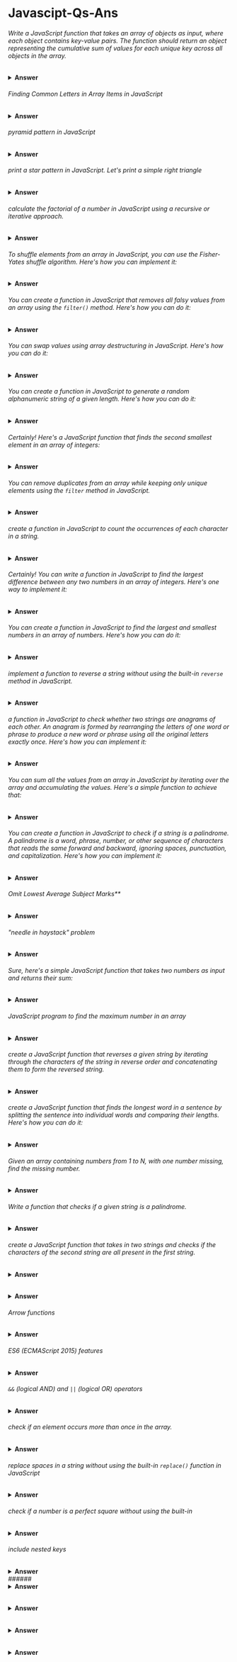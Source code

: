 # Javascipt-Qs-Ans


######  Write a JavaScript function that takes an array of objects as input, where each object contains key-value pairs. The function should return an object representing the cumulative sum of values for each unique key across all objects in the array.

<details><summary><b>Answer</b></summary>

  
```javascript

function calculateCumulativeSum(inputArray) {
  const result = {};

  inputArray.forEach((element) => {
    Object.keys(element).forEach((key) => {
      result[key] = (result[key] || 0) + element[key];
    });
  });

  return result;
}

// Example usage:
const inputArray = [
  { A: 4, B: 3 },
  { B: 6, C: 1 },
  { A: 5, C: 3 },
];

console.log(calculateCumulativeSum(inputArray));

```

</details>




###### Finding Common Letters in Array Items in JavaScript

<details><summary><b>Answer</b></summary>

```javascript
const items = ["apple", "banana", "orange"];

// Function to find common letters among array items
function findCommonLetters(arr) {
    // Initialize an array to hold common letters
    let commonLetters = [];

    // Iterate through each character of the first item
    for (let letter of arr[0]) {
        // Check if this character exists in all other items
        if (arr.every(item => item.includes(letter))) {
            // If it does, and it's not already in the commonLetters array, add it
            if (!commonLetters.includes(letter)) {
                commonLetters.push(letter);
            }
        }
    }

    return commonLetters;
}

const commonLetters = findCommonLetters(items);

```

</details>

###### pyramid pattern in JavaScript

<details><summary><b>Answer</b></summary>



```javascript
function printPyramid(rows) {
    for (let i = 1; i <= rows; i++) {
        let spaces = ' '.repeat(rows - i);
        let stars = '*'.repeat(2 * i - 1);
        console.log(spaces + stars);
    }
}

// Call the function with the number of rows you want
printPyramid(5); // Change the number of rows as needed
```

This version uses `repeat()` to generate the required number of spaces and asterisks for each row. Adjust the `printPyramid` function's parameter to change the size of the pyramid.

</details>


###### print a star pattern in JavaScript. Let's print a simple right triangle

<details><summary><b>Answer</b></summary>



```javascript
function printStarPattern(rows) {
    for (let i = 1; i <= rows; i++) {
        let pattern = '';
        for (let j = 1; j <= i; j++) {
            pattern += '* ';
        }
        console.log(pattern);
    }
}

// Example usage:
printStarPattern(5);
```

This function will print a right triangle star pattern with the specified number of rows. You can adjust the `rows` parameter to change the size of the pattern.

You can create a star pattern in JavaScript using the `repeat()` method along with loops. Here's an example of how you can create a simple star pattern:

```javascript
function createStarPattern(rows) {
    for (let i = 1; i <= rows; i++) {
        let pattern = "*".repeat(i);
        console.log(pattern);
    }
}

// Example usage:
createStarPattern(5);
```

This function `createStarPattern()` takes the number of rows as input and prints a star pattern where the number of stars increases by one in each row.

Output:
```
*
**
***
****
*****
```

You can modify this code to create different patterns like a pyramid or reverse pyramid by adjusting the loop and `repeat()` logic accordingly.

</details>

###### calculate the factorial of a number in JavaScript using a recursive or iterative approach. 

<details><summary><b>Answer</b></summary>


1. **Recursive Approach**:

```javascript
function factorialRecursive(n) {
    if (n === 0 || n === 1) {
        return 1;
    } else {
        return n * factorialRecursive(n - 1);
    }
}

// Example usage:
console.log(factorialRecursive(5)); // Output: 120
```

2. **Iterative Approach**:

```javascript
function factorialIterative(n) {
    let result = 1;
    for (let i = 2; i <= n; i++) {
        result *= i;
    }
    return result;
}

// Example usage:
console.log(factorialIterative(5)); // Output: 120
```

Both approaches will give you the factorial of the given number. You can replace `5` with any other number to calculate its factorial.
</details>

###### To shuffle elements from an array in JavaScript, you can use the Fisher-Yates shuffle algorithm. Here's how you can implement it:
<details><summary><b>Answer</b></summary>


```javascript
function shuffleArray(array) {
    for (let i = array.length - 1; i > 0; i--) {
        const j = Math.floor(Math.random() * (i + 1)); // Generate random index from 0 to i

        // Swap elements at i and j
        [array[i], array[j]] = [array[j], array[i]];
    }
    return array;
}

// Example usage:
const inputArray = [1, 2, 3, 4, 5];
const shuffledArray = shuffleArray(inputArray);
console.log(shuffledArray);
```

This function randomly shuffles the elements of the array in place and returns the shuffled array. Each element has an equal probability of ending up at any position in the shuffled array.

</details>

###### You can create a function in JavaScript that removes all falsy values from an array using the `filter()` method. Here's how you can do it:
<details><summary><b>Answer</b></summary>


```javascript
function removeFalsyValues(array) {
    return array.filter(Boolean);
}

// Example usage:
const inputArray = [0, false, '', null, undefined, NaN, 1, 'hello'];
const filteredArray = removeFalsyValues(inputArray);
console.log(filteredArray); // Output: [1, 'hello']
```

This function uses the `filter()` method along with the `Boolean` constructor as the filtering function. The `Boolean` constructor in JavaScript converts each element to a boolean value, and the `filter()` method removes elements that evaluate to `false` (i.e., falsy values) from the array. Thus, the resulting array contains only truthy values.
</details>

###### You can swap values using array destructuring in JavaScript. Here's how you can do it:
<details><summary><b>Answer</b></summary>


```javascript
let a = 1;
let b = 2;

// Swap values using array destructuring
[a, b] = [b, a];

console.log("a:", a); // Output: 2
console.log("b:", b); // Output: 1
```

In this example, we declare two variables `a` and `b` with values `1` and `2`, respectively. We then use array destructuring to simultaneously swap the values of `a` and `b`. After the destructuring assignment, `a` will have the value of `b`, and `b` will have the value of `a`, effectively swapping their values.
</details>


###### You can create a function in JavaScript to generate a random alphanumeric string of a given length. Here's how you can do it:
<details><summary><b>Answer</b></summary>


```javascript
function generateRandomString(length) {
    const characters = 'ABCDEFGHIJKLMNOPQRSTUVWXYZabcdefghijklmnopqrstuvwxyz0123456789';
    let result = '';

    for (let i = 0; i < length; i++) {
        const randomIndex = Math.floor(Math.random() * characters.length);
        result += characters.charAt(randomIndex);
    }

    return result;
}

// Example usage:
const randomString = generateRandomString(10);
console.log(randomString); // Output: e.g., "aB7kd3Pz6x"
```

This function generates a random alphanumeric string of the specified length by randomly selecting characters from the `characters` string (which contains uppercase letters, lowercase letters, and digits) and appending them to the `result` string. Finally, it returns the generated random string.
</details>


###### Certainly! Here's a JavaScript function that finds the second smallest element in an array of integers:
<details><summary><b>Answer</b></summary>


```javascript
function findSecondSmallest(arr) {
    if (arr.length < 2) {
        return "Array should have at least two elements";
    }

    let smallest = Infinity;
    let secondSmallest = Infinity;

    for (let i = 0; i < arr.length; i++) {
        if (arr[i] < smallest) {
            secondSmallest = smallest;
            smallest = arr[i];
        } else if (arr[i] < secondSmallest && arr[i] !== smallest) {
            secondSmallest = arr[i];
        }
    }

    if (secondSmallest === Infinity) {
        return "All elements are same in the array";
    } else {
        return secondSmallest;
    }
}

// Example usage:
const arr = [9, 4, 5, 1, 2, 3];
console.log(findSecondSmallest(arr)); // Output: 2
```

This function iterates through the array and keeps track of the smallest and second smallest elements encountered so far. It ensures that the second smallest element is distinct from the smallest one. If there are duplicates of the smallest element, it disregards them in finding the second smallest.
</details>


###### You can remove duplicates from an array while keeping only unique elements using the `filter` method in JavaScript.
<details><summary><b>Answer</b></summary>


```javascript
function removeDuplicates(arr) {
    return arr.filter((value, index, array) => array.indexOf(value) === index);
}

// Example usage:
const arrayWithDuplicates = [1, 2, 2, 3, 4, 4, 5];
const uniqueArray = removeDuplicates(arrayWithDuplicates);
console.log(uniqueArray); // Output: [1, 2, 3, 4, 5]
```

In this code:
- `filter` is called on the array, passing a callback function.
- The callback function takes three parameters: `value` (the current element being processed), `index` (the index of the current element), and `array` (the array `filter` was called upon).
- Inside the callback function, `array.indexOf(value)` returns the first index at which the current element occurs in the array.
- The expression `array.indexOf(value) === index` checks if the current index is the first occurrence of the element in the array. If it is, the element is kept in the filtered array, otherwise, it is filtered out.
</details>


###### create a function in JavaScript to count the occurrences of each character in a string.
<details><summary><b>Answer</b></summary>


```javascript
function countOccurrences(str) {
    const charCount = {};
    
    for (let char of str) {
        charCount[char] = (charCount[char] || 0) + 1;
    }
    
    return charCount;
}

// Example usage:
const str = "hello world";
const occurrences = countOccurrences(str);
console.log(occurrences);
```

In this function:
- `charCount` is an object used to store the count of each character.
- The `for...of` loop iterates over each character in the string.
- For each character, it checks if the character already exists as a property in `charCount`. If it does, it increments the count by 1; otherwise, it initializes the count to 1.
- Finally, it returns the `charCount` object containing the count of occurrences for each character.

This function will output an object where each key represents a character in the string, and the corresponding value is the count of occurrences of that character.
</details>

###### Certainly! You can write a function in JavaScript to find the largest difference between any two numbers in an array of integers. Here's one way to implement it:
<details><summary><b>Answer</b></summary>


```javascript
function largestDifference(arr) {
    if (arr.length < 2) {
        return "Array should have at least two elements";
    }

    let min = arr[0];
    let maxDiff = arr[1] - arr[0];

    for (let i = 1; i < arr.length; i++) {
        maxDiff = Math.max(maxDiff, arr[i] - min);
        min = Math.min(min, arr[i]);
    }

    return maxDiff;
}

// Example usage:
const numbers = [7, 2, 8, 9, 1, 4, 6];
console.log(largestDifference(numbers)); // Output: 8 (9 - 1)
```

In this function:
- We first check if the array has at least two elements. If not, we return a message indicating that the array should have at least two elements.
- We initialize two variables, `min` and `maxDiff`, to keep track of the minimum value encountered so far and the maximum difference encountered so far, respectively.
- We iterate through the array starting from the second element.
- For each element, we update `maxDiff` by comparing it with the difference between the current element and `min`. If the difference is greater than `maxDiff`, we update `maxDiff`. We also update `min` if the current element is smaller than `min`.
- Finally, we return `maxDiff`, which represents the largest difference between any two numbers in the array.
</details>

###### You can create a function in JavaScript to find the largest and smallest numbers in an array of numbers. Here's how you can do it:
<details><summary><b>Answer</b></summary>


```javascript
function findLargestAndSmallest(arr) {
    if (arr.length === 0) {
        return "Array is empty";
    }

    let largest = arr[0];
    let smallest = arr[0];

    for (let i = 1; i < arr.length; i++) {
        if (arr[i] > largest) {
            largest = arr[i];
        }
        if (arr[i] < smallest) {
            smallest = arr[i];
        }
    }

    return { largest, smallest };
}

// Example usage:
const numbers = [7, 2, 8, 9, 1, 4, 6];
const { largest, smallest } = findLargestAndSmallest(numbers);
console.log("Largest:", largest); // Output: 9
console.log("Smallest:", smallest); // Output: 1
```

In this function:
- We first handle the case where the array is empty by returning a message indicating that the array is empty.
- We initialize two variables, `largest` and `smallest`, with the first element of the array.
- We then iterate through the array starting from the second element.
- For each element, we compare it with the current `largest` and `smallest` values and update them if necessary.
- Finally, we return an object containing the largest and smallest numbers found in the array.

Certainly! You can use `Math.min` and `Math.max` to simplify the process. Here's the function modified to utilize these functions:

```javascript
function findLargestAndSmallest(arr) {
    if (arr.length === 0) {
        return "Array is empty";
    }

    let largest = Math.max(...arr);
    let smallest = Math.min(...arr);

    return { largest, smallest };
}

// Example usage:
const numbers = [7, 2, 8, 9, 1, 4, 6];
const { largest, smallest } = findLargestAndSmallest(numbers);
console.log("Largest:", largest); // Output: 9
console.log("Smallest:", smallest); // Output: 1
```

In this version:
- We use the spread operator (`...`) to spread the elements of the array as arguments to `Math.min` and `Math.max`.
- `Math.max(...arr)` returns the largest number in the array, and `Math.min(...arr)` returns the smallest number.
- This approach simplifies the code and makes it more concise.
</details>

###### implement a function to reverse a string without using the built-in `reverse` method in JavaScript.
<details><summary><b>Answer</b></summary>


```javascript
function reverseString(str) {
    let reversed = '';
    for (let i = str.length - 1; i >= 0; i--) {
        reversed += str[i];
    }
    return reversed;
}

// Example usage:
const originalString = "hello";
const reversedString = reverseString(originalString);
console.log(reversedString); // Output: "olleh"
```

In this function:
- We initialize an empty string `reversed` to store the reversed string.
- We iterate through the input string `str` from the last character to the first character.
- In each iteration, we append the current character to the `reversed` string.
- Finally, we return the `reversed` string, which now contains the original string in reverse order.
</details>

###### a function in JavaScript to check whether two strings are anagrams of each other. An anagram is formed by rearranging the letters of one word or phrase to produce a new word or phrase using all the original letters exactly once. Here's how you can implement it:

<details><summary><b>Answer</b></summary>


```javascript
function areAnagrams(str1, str2) {
    // Remove spaces and convert both strings to lowercase
    const formattedStr1 = str1.replace(/\s/g, '').toLowerCase();
    const formattedStr2 = str2.replace(/\s/g, '').toLowerCase();

    // Check if the lengths of the two strings are equal
    if (formattedStr1.length !== formattedStr2.length) {
        return false;
    }

    // Sort both strings and check if they are equal
    const sortedStr1 = formattedStr1.split('').sort().join('');
    const sortedStr2 = formattedStr2.split('').sort().join('');

    return sortedStr1 === sortedStr2;
}

// Example usage:
const string1 = "listen";
const string2 = "silent";
console.log(areAnagrams(string1, string2)); // Output: true
```

In this function:
- We first remove spaces from both input strings and convert them to lowercase to ensure accurate comparison.
- We then check if the lengths of the two strings are equal. If they are not, they cannot be anagrams, so we return `false`.
- We split each string into an array of characters, sort the arrays, and then join them back into strings.
- Finally, we compare the sorted strings. If they are equal, the original strings are anagrams, and we return `true`. Otherwise, we return `false`.
</details>

###### You can sum all the values from an array in JavaScript by iterating over the array and accumulating the values. Here's a simple function to achieve that:
<details><summary><b>Answer</b></summary>


```javascript
function sumArray(arr) {
    let sum = 0;
    for (let i = 0; i < arr.length; i++) {
        sum += arr[i];
    }
    return sum;
}

// Example usage:
const numbers = [1, 2, 3, 4, 5];
console.log(sumArray(numbers)); // Output: 15 (1 + 2 + 3 + 4 + 5)
```

In this function:
- We initialize a variable `sum` to store the cumulative sum of the array elements.
- We iterate over each element of the array using a for loop.
- In each iteration, we add the current element to the `sum`.
- Finally, we return the `sum`, which contains the total sum of all the elements in the array.

You can use the `reduce` method to sum all the values from an array in JavaScript. Here's how you can do it:

```javascript
function sumArray(arr) {
    return arr.reduce((accumulator, currentValue) => accumulator + currentValue, 0);
}

// Example usage:
const numbers = [1, 2, 3, 4, 5];
console.log(sumArray(numbers)); // Output: 15 (1 + 2 + 3 + 4 + 5)
```

In this function:
- We call the `reduce` method on the array `arr`.
- The `reduce` method takes a callback function as its first argument. This callback function takes two parameters: `accumulator` and `currentValue`. The `accumulator` accumulates the sum of array values, and `currentValue` represents the current value being processed in the array.
- The second argument to `reduce` is the initial value of the `accumulator`. In this case, we start with `0`.
- Inside the callback function, we add the `currentValue` to the `accumulator`, and the result becomes the new value of the `accumulator`.
- Finally, `reduce` returns the final value of the `accumulator`, which represents the sum of all the values in the array.
</details>

###### You can create a function in JavaScript to check if a string is a palindrome. A palindrome is a word, phrase, number, or other sequence of characters that reads the same forward and backward, ignoring spaces, punctuation, and capitalization. Here's how you can implement it:

<details><summary><b>Answer</b></summary>


```javascript
function isPalindrome(str) {
    // Remove non-alphanumeric characters and convert to lowercase
    const formattedStr = str.replace(/[^a-zA-Z0-9]/g, '').toLowerCase();
    
    // Compare the original string with its reverse
    return formattedStr === formattedStr.split('').reverse().join('');
}

// Example usage:
const palindromeString = "A man, a plan, a canal, Panama";
console.log(isPalindrome(palindromeString)); // Output: true
```

In this function:
- We first remove non-alphanumeric characters from the string using a regular expression (`/[^a-zA-Z0-9]/g`) and convert it to lowercase. This ensures that the comparison is case-insensitive and ignores non-alphanumeric characters.
- We then compare the original formatted string with its reversed version. We split the string into an array of characters, reverse the array, and then join it back into a string.
- If the original formatted string is equal to its reverse, the function returns `true`, indicating that the input string is a palindrome. Otherwise, it returns `false`.
</details>


###### Omit Lowest Average Subject Marks**

<details><summary><b>Answer</b></summary>

**Problem Statement:**

Write a JavaScript function called `omitLowestAverageSubjectMarks` that takes three parameters:

- `numStudents`: An integer representing the number of students.
- `numSubjects`: An integer representing the number of subjects.
- `marksArray`: An array of arrays representing the marks of each student for each subject.

The function should omit the subject with the lowest average marks across all students for each student and return an array containing the sum of marks for each student after omitting the lowest average subject.



```javascript
Input:
numStudents = 3
numSubjects = 4
marksArray = [
    [80, 70, 60, 90], // Student 1
    [85, 75, 95, 80], // Student 2
    [70, 65, 75, 80]  // Student 3
]

Output:
[250, 255, 230]
```




Sure, here's the modified solution using `forEach`:

```javascript
function omitLowestAverageSubjectMarks(numStudents, numSubjects, marksArray) {
    let sums = [];

    // Calculate the sum of marks for each subject
    let subjectSums = new Array(numSubjects).fill(0);
    marksArray.forEach(marks => {
        marks.forEach((mark, index) => {
            subjectSums[index] += mark;
        });
    });

    // Calculate the average marks for each subject
    let subjectAverages = subjectSums.map(sum => sum / numStudents);

    // Find the index of the subject with the lowest average marks
    let minAverageIndex = subjectAverages.indexOf(Math.min(...subjectAverages));

    // Calculate the sum of marks for each student after omitting the lowest average subject
    marksArray.forEach(marks => {
        let sum = 0;
        marks.forEach((mark, index) => {
            if (index !== minAverageIndex) {
                sum += mark;
            }
        });
        sums.push(sum);
    });

    return sums;
}

// Example usage:
let numStudents = 3;
let numSubjects = 4;
let marksArray = [
    [80, 70, 60, 90], // Student 1
    [85, 75, 95, 80], // Student 2
    [70, 65, 75, 80]  // Student 3
];

let result = omitLowestAverageSubjectMarks(numStudents, numSubjects, marksArray);
console.log(result); // Output: [250, 255, 230]
```

This version uses `forEach` to iterate through the `marksArray` to calculate the sum of marks for each subject and to calculate the sum of marks for each student after omitting the lowest average subject.


Certainly! Let's break down the solution step by step:

1. **Calculating Subject Sums:**
   - We initialize an array `subjectSums` with the length of `numSubjects` and fill it with zeros. This array will hold the sum of marks for each subject.
   - We iterate over each student's marks using `forEach`.
   - For each student's marks, we iterate over each mark using another `forEach` loop.
   - Inside the inner loop, we add each mark to the corresponding index of `subjectSums`.

2. **Calculating Subject Averages:**
   - After calculating the sums for each subject, we calculate the average marks for each subject by dividing each sum by the total number of students (`numStudents`).

3. **Finding the Lowest Average Subject:**
   - We find the index of the subject with the lowest average marks using `indexOf` and `Math.min`.

4. **Calculating Sums for Each Student After Omitting Lowest Average Subject:**
   - We iterate over each student's marks again using `forEach`.
   - For each student's marks, we initialize a variable `sum` to 0.
   - Inside the inner loop, we check if the current index is equal to the `minAverageIndex` (the index of the lowest average subject). If not, we add the mark to the `sum`.
   - After iterating over all subjects for a student, we push the `sum` into the `sums` array.

5. **Returning the Result:**
   - Finally, we return the `sums` array, which contains the sums of marks for each student after omitting the lowest average subject.

This solution effectively calculates the sums of marks for each student while omitting the subject with the lowest average marks across all students.
</details>


###### "needle in haystack" problem

<details><summary><b>Answer</b></summary>

Sure, the "needle in haystack" problem is a classic programming challenge where you have to find the occurrence of a substring (the "needle") within a larger string (the "haystack"). In JavaScript, you can solve it using various approaches. One common method is to use the `indexOf()` method for strings or `includes()` method if you just need to check for existence, or you can use regular expressions (`RegExp`) for more complex matching patterns. Here's an example using `indexOf()`:

```javascript
function findNeedle(haystack, needle) {
    return haystack.indexOf(needle);
}

let haystack = "This is a haystack and we need to find a needle in it.";
let needle = "needle";

console.log(findNeedle(haystack, needle)); // Output: 31 (index of the needle in the haystack)
```

This function will return the index of the first occurrence of the needle in the haystack, or -1 if the needle is not found.

If you want to implement the "needle in haystack" problem without using built-in functions like `indexOf()` or `includes()`, you can create your own function to iterate through the haystack and check for the needle. Here's a basic implementation using a loop:

```javascript
function findNeedle(haystack, needle) {
    for (let i = 0; i <= haystack.length - needle.length; i++) {
        let found = true;
        for (let j = 0; j < needle.length; j++) {
            if (haystack[i + j] !== needle[j]) {
                found = false;
                break;
            }
        }
        if (found) {
            return i;
        }
    }
    return -1; // Needle not found
}

let haystack = "This is a haystack and we need to find a needle in it.";
let needle = "needle";

console.log(findNeedle(haystack, needle)); // Output: 31 (index of the needle in the haystack)
```

This implementation manually checks each substring of the haystack against the needle to find a match. If a match is found, it returns the index where the needle starts in the haystack. If no match is found, it returns -1.

</details>

###### Sure, here's a simple JavaScript function that takes two numbers as input and returns their sum:

<details><summary><b>Answer</b></summary>


```javascript
function sum(a, b) {
    return a + b;
}

// Example usage:
let num1 = 5;
let num2 = 10;
console.log(sum(num1, num2)); // Output: 15
```

This `sum` function simply adds the two numbers together and returns the result. You can call this function with any two numbers you want to find their sum.
</details>

###### JavaScript program to find the maximum number in an array

<details><summary><b>Answer</b></summary>
You can write a JavaScript program to find the maximum number in an array by iterating through the array and keeping track of the maximum number encountered so far. Here's one way to do it:

```javascript
function findMax(arr) {
    if (arr.length === 0) {
        return undefined; // Return undefined if the array is empty
    }

    let max = arr[0]; // Assume the first element is the maximum

    for (let i = 1; i < arr.length; i++) {
        if (arr[i] > max) {
            max = arr[i]; // Update max if a larger element is found
        }
    }

    return max; // Return the maximum number
}

// Example usage:
let numbers = [10, 5, 20, 8, 15];
console.log("Maximum number:", findMax(numbers)); // Output: Maximum number: 20
```

This program iterates through each element in the array and updates the `max` variable if it encounters a number greater than the current maximum. Finally, it returns the maximum number found in the array. If the array is empty, it returns `undefined`.
</details>


###### create a JavaScript function that reverses a given string by iterating through the characters of the string in reverse order and concatenating them to form the reversed string. 
<details><summary><b>Answer</b></summary>


```javascript
function reverseString(str) {
    let reversed = '';
    
    // Iterate through the characters of the string in reverse order
    for (let i = str.length - 1; i >= 0; i--) {
        reversed += str[i]; // Concatenate each character to the reversed string
    }
    
    return reversed;
}

// Example usage:
let inputString = "Hello, world!";
console.log("Reversed string:", reverseString(inputString)); // Output: Reversed string: !dlrow ,olleH
```

In this function, `reversed` is initialized as an empty string. Then, the function iterates through the characters of the input string in reverse order (from the last character to the first character) using a for loop. Inside the loop, each character is concatenated to the `reversed` string. Finally, the reversed string is returned.

Of course! You can use the built-in string methods `split()`, `reverse()`, and `join()` to reverse a string. Here's how you can do it:

```javascript
function reverseString(str) {
    return str.split('').reverse().join('');
}

// Example usage:
let inputString = "Hello, world!";
console.log("Reversed string:", reverseString(inputString)); // Output: Reversed string: !dlrow ,olleH
```

In this function:

1. `split('')`: This method splits the string into an array of individual characters.
2. `reverse()`: This method reverses the order of elements in the array.
3. `join('')`: This method joins the elements of the array back into a string.

So, when you chain these methods together, you split the string into characters, reverse the order of characters, and then join them back together to form the reversed string.
</details>


###### create a JavaScript function that finds the longest word in a sentence by splitting the sentence into individual words and comparing their lengths. Here's how you can do it:

<details><summary><b>Answer</b></summary>


```javascript
function findLongestWord(sentence) {
    // Split the sentence into an array of words
    const words = sentence.split(' ');
    
    // Initialize variables to keep track of the longest word and its length
    let longestWord = '';
    let maxLength = 0;
    
    // Iterate through each word in the array
    words.forEach(word => {
        // Update longestWord and maxLength if the current word is longer
        if (word.length > maxLength) {
            longestWord = word;
            maxLength = word.length;
        }
    });
    
    return longestWord;
}

// Example usage:
let sentence = "The quick brown fox jumped over the lazy dog";
console.log("Longest word in the sentence:", findLongestWord(sentence)); // Output: Longest word in the sentence: jumped
```

In this function:

1. `split(' ')`: This method splits the input sentence into an array of individual words based on spaces.
2. The function iterates through each word in the array using `forEach()`.
3. For each word, it compares its length with the current maximum length (`maxLength`). If the length of the current word is greater than `maxLength`, it updates `maxLength` and `longestWord` to the length and value of the current word, respectively.
4. Finally, it returns the longest word found in the sentence.

Certainly! You can use the `reduce()` method to find the longest word in a sentence. Here's how you can do it:

```javascript
function findLongestWord(sentence) {
    // Split the sentence into an array of words
    const words = sentence.split(' ');

    // Use reduce to find the longest word
    const longestWord = words.reduce((longest, current) => {
        // Compare the lengths of the current word and the longest word found so far
        return current.length > longest.length ? current : longest;
    }, '');

    return longestWord;
}

// Example usage:
let sentence = "The quick brown fox jumped over the lazy dog";
console.log("Longest word in the sentence:", findLongestWord(sentence)); // Output: Longest word in the sentence: jumped
```

In this function:

1. `split(' ')`: This method splits the input sentence into an array of individual words based on spaces.
2. `reduce()`: This method iterates over each word in the array and accumulates the longest word found so far.
3. Inside the reducer function, for each iteration, it compares the length of the current word with the length of the longest word found so far. If the current word is longer, it becomes the new longest word.
4. Finally, it returns the longest word found in the sentence.
</details>

###### Given an array containing numbers from 1 to N, with one number missing, find the missing number.

<details><summary><b>Answer</b></summary>
To find the missing number in an array containing numbers from 1 to N with one number missing, you can calculate the expected sum of all numbers from 1 to N using the formula for the sum of an arithmetic series. Then, you can subtract the sum of the numbers in the array from the expected sum to find the missing number. Here's how you can implement this in JavaScript:

```javascript
function findMissingNumber(arr) {
    const n = arr.length + 1; // n is the total number of elements including the missing one
    const expectedSum = (n * (n + 1)) / 2; // Sum of all numbers from 1 to N using the arithmetic series formula
    
    // Calculate the sum of the numbers in the array
    const actualSum = arr.reduce((sum, num) => sum + num, 0);
    
    // The missing number is the difference between the expected sum and the actual sum
    const missingNumber = expectedSum - actualSum;
    
    return missingNumber;
}

// Example usage:
let numbers = [1, 2, 3, 5, 6, 7, 8, 9, 10]; // Missing number: 4
console.log("Missing number:", findMissingNumber(numbers)); // Output: Missing number: 4
```

In this function:

1. `n` is calculated as the total number of elements in the array plus 1, because one number is missing.
2. `expectedSum` is calculated using the formula for the sum of an arithmetic series (1 + 2 + ... + N).
3. `actualSum` is calculated by summing all the numbers in the array using the `reduce()` method.
4. The missing number is then found by subtracting the actual sum from the expected sum.
5. Finally, the missing number is returned.
</details>

###### Write a function that checks if a given string is a palindrome.
<details><summary><b>Answer</b></summary>
  To check if a given string is a palindrome, you can compare characters from the beginning and end of the string until you reach the middle of the string. If the characters match at each corresponding position, the string is a palindrome. Here's how you can implement this in JavaScript:

```javascript
function isPalindrome(str) {
  const reversedStr = str.split('').reverse().join('');
  return str === reversedStr;
}

console.log(isPalindrome('level'));
// Output: true
```

In this function:

1. `alphanumericStr` removes non-alphanumeric characters using a regular expression and converts the string to lowercase.
2. The function then iterates through the string from the start and end simultaneously, comparing characters until it reaches the middle of the string.
3. If any characters don't match, the function returns `false`, indicating that the string is not a palindrome. Otherwise, if all characters match, it returns `true`, indicating that the string is a palindrome.
</details>

###### create a JavaScript function that takes in two strings and checks if the characters of the second string are all present in the first string.
<details><summary><b>Answer</b></summary>
  

```javascript
function containsAllChars(str1, str2) {
    // Convert both strings to lowercase to make the comparison case-insensitive
    str1 = str1.toLowerCase();
    str2 = str2.toLowerCase();

    // Iterate through each character in the second string
    for (let char of str2) {
        // If the character is not found in the first string, return false
        if (!str1.includes(char)) {
            return false;
        }
    }
    // If all characters are found, return true
    return true;
}

// Example usage:
const result1 = containsAllChars("Hello", "lo"); // true
const result2 = containsAllChars("Hello", "world"); // false

console.log(result1); // Output: true
console.log(result2); // Output: false
```

This function converts both strings to lowercase to make the comparison case-insensitive. Then, it iterates through each character of the second string and checks if it exists in the first string using the `includes` method. If any character is not found, it returns false. If all characters are found, it returns true.
</details>

######
<details><summary><b>Answer</b></summary>
  
</details>


######  Arrow functions
<details><summary><b>Answer</b></summary>
  Arrow functions are a concise way to write functions in JavaScript introduced in ECMAScript 6 (ES6). They provide a more compact syntax compared to traditional function expressions, especially for shorter, one-liner functions. Here's a brief overview:

1. **Syntax:**
   Arrow functions are defined using a concise syntax with the `=>` (fat arrow) operator.

   ```javascript
   // Traditional function expression
   const add = function(a, b) {
       return a + b;
   };

   // Arrow function
   const add = (a, b) => a + b;
   ```

   - If the function has only one parameter, the parentheses around the parameter list can be omitted.
   - If the function body consists of a single expression, the curly braces and `return` keyword can be omitted.

2. **Lexical `this` Binding:**
   - Arrow functions do not have their own `this` context. Instead, they inherit `this` from the surrounding code (lexical scoping).
   - This makes arrow functions especially useful for callback functions or methods inside objects, where you want `this` to refer to the surrounding context rather than the function itself.

   ```javascript
   function Counter() {
       this.count = 0;

       // Traditional function with its own 'this'
       setInterval(function() {
           // 'this' refers to the global object (window in browsers), not the Counter instance
           this.count++;
           console.log(this.count); // NaN (Not a Number)
       }, 1000);

       // Arrow function shares 'this' with the Counter instance
       setInterval(() => {
           // 'this' refers to the Counter instance
           this.count++;
           console.log(this.count); // Counts incrementally
       }, 1000);
   }

   const counter = new Counter();
   ```

3. **No `arguments` object:**
   - Arrow functions do not have their own `arguments` object. Instead, you can use the rest parameters syntax (`...args`) to access function arguments.

   ```javascript
   const func = (...args) => {
       console.log(args);
   };

   func(1, 2, 3); // [1, 2, 3]
   ```

Arrow functions offer a more concise syntax for writing functions and provide a clear and predictable behavior regarding the `this` keyword, making them a preferred choice in many scenarios, especially for writing cleaner and more readable code.
</details>

###### ES6 (ECMAScript 2015) features
<details><summary><b>Answer</b></summary>
  ES6 (ECMAScript 2015) introduced many new features and improvements to JavaScript. Here are some of the key features introduced in ES6:

1. **Arrow Functions:** Arrow functions provide a more concise syntax for writing functions, especially for short, one-liner functions. They also capture the `this` value from the surrounding lexical context.

    ```javascript
    // Traditional function
    function add(a, b) {
        return a + b;
    }

    // Arrow function
    const add = (a, b) => a + b;
    ```

2. **Let and Const:** `let` and `const` are block-scoped variable declarations, replacing the traditional `var` keyword. `let` allows reassignment of values, while `const` creates variables whose values cannot be reassigned.

    ```javascript
    let x = 10;
    const PI = 3.14;
    ```

3. **Template Literals:** Template literals provide a more concise and flexible way to concatenate strings and embed expressions within them using backticks (`).

    ```javascript
    const name = 'John';
    const greeting = `Hello, ${name}!`;
    ```

4. **Destructuring Assignment:** Destructuring allows you to extract values from arrays or objects and assign them to variables in a concise way.

    ```javascript
    const person = { name: 'Alice', age: 30 };
    const { name, age } = person;

    const numbers = [1, 2, 3, 4, 5];
    const [first, second] = numbers;
    ```

5. **Spread and Rest Operators:** The spread (`...`) and rest (`...`) operators allow you to manipulate arrays and function arguments more easily.

    ```javascript
    const numbers = [1, 2, 3];
    const newArray = [...numbers, 4, 5]; // Spread operator

    function sum(...args) { // Rest operator
        return args.reduce((total, current) => total + current, 0);
    }
    ```

6. **Classes:** ES6 introduced a class syntax for defining constructor functions and creating objects with prototype-based inheritance.

    ```javascript
    class Person {
        constructor(name) {
            this.name = name;
        }

        greet() {
            return `Hello, ${this.name}!`;
        }
    }
    ```

7. **Modules:** ES6 introduced a standardized module system (`import` and `export` keywords) for better code organization and dependency management.

    ```javascript
    // math.js
    export const add = (a, b) => a + b;

    // app.js
    import { add } from './math';
    ```

These are just a few of the major features introduced in ES6. There are many more enhancements such as Promises, default parameters, `for...of` loop, and more, which collectively improve the readability, maintainability, and expressiveness of JavaScript code.
</details>

 
######  `&&` (logical AND) and `||` (logical OR) operators
<details><summary><b>Answer</b></summary>
  In JavaScript, the `&&` (logical AND) and `||` (logical OR) operators are used for evaluating boolean expressions and making decisions based on the truthiness or falsiness of values. Here's how they work:

1. **Logical AND (`&&`):**
   - The `&&` operator returns `true` if both operands are truthy. If any operand is falsy, it returns the first falsy operand.
   - If the first operand evaluates to `false`, the second operand is not evaluated, as the result will always be `false`.
   - This behavior is often used for short-circuiting evaluations, where subsequent expressions are not evaluated if the first expression evaluates to `false`.

   ```javascript
   console.log(true && true);   // Output: true
   console.log(true && false);  // Output: false
   console.log(false && true);  // Output: false
   console.log(false && false); // Output: false

   // Short-circuiting example
   const x = false;
   const y = x && doSomething(); // 'doSomething()' is not called because 'x' is false
   ```

2. **Logical OR (`||`):**
   - The `||` operator returns `true` if at least one operand is truthy. If both operands are falsy, it returns the last falsy operand.
   - If the first operand evaluates to `true`, the second operand is not evaluated, as the result will always be `true`.
   - Similar to `&&`, `||` is often used for short-circuiting evaluations.

   ```javascript
   console.log(true || true);   // Output: true
   console.log(true || false);  // Output: true
   console.log(false || true);  // Output: true
   console.log(false || false); // Output: false

   // Short-circuiting example
   const x = true;
   const y = x || doSomething(); // 'doSomething()' is not called because 'x' is true
   ```

3. **Usage:**
   - `&&` and `||` operators are commonly used for conditional expressions, setting default values, and short-circuiting evaluations.
   - They are frequently used in conjunction with other expressions, such as in if statements, ternary operators, and function arguments.

   ```javascript
   // Conditional expression using &&
   const result = isLoggedin && 'Welcome, User';

   // Setting default value using ||
   const name = username || 'Guest';

   // Conditional rendering in JSX using &&
   {isLoggedIn && <WelcomeMessage />}
   ```

Both `&&` and `||` operators are essential tools in JavaScript for handling conditional logic and controlling the flow of your code based on boolean expressions.
</details>

######  check if an element occurs more than once in the array.
<details><summary><b>Answer</b></summary>
  Certainly! You can utilize the `indexOf()` and `lastIndexOf()` methods to check if an element occurs more than once in the array. Here's how you can modify the code to achieve that:

```javascript
let array = [1, 2, 2, 3, 4, 5, 5, 3];
let result = [];

for (let i = 0; i < array.length; i++) {
    if (array.indexOf(array[i]) === array.lastIndexOf(array[i])) {
        result.push(array[i]);
    }
}

console.log(result); // Output: [1, 4]
```

In this modified code:

- The `indexOf()` method returns the first index at which a given element can be found in the array, and `lastIndexOf()` returns the last index at which a given element can be found in the array.
- If both methods return the same index for a particular element, it means the element occurs only once in the array.
- Such unique elements are then pushed into the `result` array.
- Finally, `result` contains only the elements that occur once in the original array.
</details>

###### replace spaces in a string without using the built-in `replace()` function in JavaScript
<details><summary><b>Answer</b></summary>
  If you want to replace spaces in a string without using the built-in `replace()` function in JavaScript, you can loop through the string character by character and manually replace spaces with your desired special character. Here's an example of how you can achieve this:

```javascript
function replaceSpacesWithSpecialChar(str, specialChar) {
    let result = '';
    for (let i = 0; i < str.length; i++) {
        if (str[i] === ' ') {
            result += specialChar;
        } else {
            result += str[i];
        }
    }
    return result;
}

let str = "This is a string with spaces";
let replacedStr = replaceSpacesWithSpecialChar(str, '_'); // Replace spaces with underscores
console.log(replacedStr); // Output: "This_is_a_string_with_spaces"
```

This function `replaceSpacesWithSpecialChar()` takes two arguments: the input string `str` and the special character `specialChar` that you want to use for replacement. It loops through each character in the string and replaces spaces with the specified special character.

Sure, you can use the `replace()` method in JavaScript to replace spaces in a string with special characters. Here's an example:

```javascript
let str = "This is a string with spaces";
let replacedStr = str.replace(/ /g, "_"); // Replace spaces with underscores
console.log(replacedStr); // Output: "This_is_a_string_with_spaces"
```

In this example, I'm replacing spaces with underscores (`_`). You can replace them with any special character you want by modifying the second argument of the `replace()` method.
</details>


###### check if a number is a perfect square without using the built-in
<details><summary><b>Answer</b></summary>
  You can check if a number is a perfect square without using the built-in `Math.sqrt()` function by using a simple algorithm that iterates through numbers until the square of the number exceeds the given input. Here's how you can implement it:

```javascript
function isPerfectSquare(number) {
    if (number < 0) return false; // Negative numbers are not perfect squares

    let i = 0;
    while (i * i <= number) {
        if (i * i === number) {
            return true;
        }
        i++;
    }
    return false;
}

// Example usage:
console.log(isPerfectSquare(16));  // Output: true (16 is a perfect square)
console.log(isPerfectSquare(25));  // Output: true (25 is a perfect square)
console.log(isPerfectSquare(10));  // Output: false (10 is not a perfect square)
```

In this function, we start from 0 and keep squaring numbers until the square exceeds the input number. If at any point we find the square equal to the input number, we return true, indicating it's a perfect square. If we exhaust all numbers without finding a match, we return false.

You can write a function in JavaScript to check if a given number is a perfect square or not by taking the square root of the number and checking if it is an integer. Here's how you can do it:

```javascript
function isPerfectSquare(number) {
    // Check if the square root is an integer
    let squareRoot = Math.sqrt(number);
    return squareRoot === Math.floor(squareRoot);
}

// Example usage:
console.log(isPerfectSquare(16));  // Output: true (16 is a perfect square)
console.log(isPerfectSquare(25));  // Output: true (25 is a perfect square)
console.log(isPerfectSquare(10));  // Output: false (10 is not a perfect square)
```

In this function, `Math.sqrt(number)` calculates the square root of the given number, and `Math.floor(squareRoot)` checks if the square root is an integer by rounding it down and comparing it with the original square root. If they are equal, then the number is a perfect square.
</details>

###### include nested keys
<details><summary><b>Answer</b></summary>

const arrObject = {
  key1: 'value1',
  key2: {
    key3: 'value3',
    key4: {
      key5: 'value5',
      key6:{
        key7:"value 7"
      }
    }
  }
}

var keys = []

function getAllKeys(obj) {
    for(let key in obj) {
        if(typeof obj[key] === "object") {
        key.push(key)
            getAllKeys(obj[key]); // Corrected function name
        } else {
            keys.push(key);
        } 
    }
}

getAllKeys(arrObject);
console.log(keys);

  
</details>
######
<details><summary><b>Answer</b></summary>
  
</details>

######
<details><summary><b>Answer</b></summary>
  
</details>

######
<details><summary><b>Answer</b></summary>
  
</details>

######
<details><summary><b>Answer</b></summary>
  
</details>






